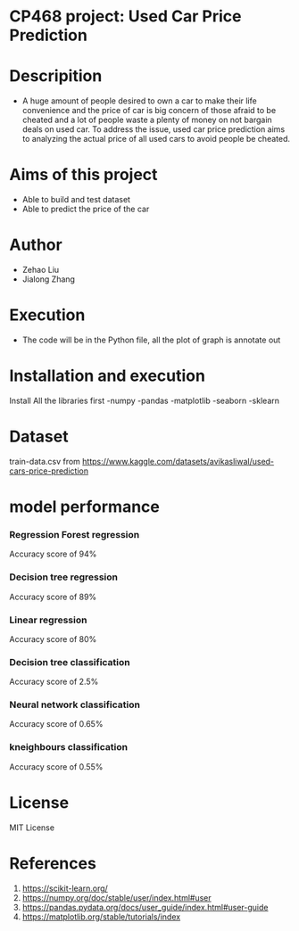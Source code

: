 # CP468 project: Used Car Price Prediction

# Descripition
- A huge amount of people desired to own a car to make their life convenience and the price of car is big concern of those afraid to be cheated and a lot of people waste a plenty of money on not bargain deals on used car. To address the issue, used car price prediction aims to analyzing the actual price of all used cars to avoid people be cheated.

# Aims of this project
- Able to build and test dataset
- Able to predict the price of the car

# Author
- Zehao Liu
- Jialong Zhang

# Execution
- The code will be in the Python file, all the plot of graph is annotate out

# Installation and execution
 Install All the libraries first
 -numpy
 -pandas
 -matplotlib
 -seaborn
 -sklearn

# Dataset
train-data.csv from
https://www.kaggle.com/datasets/avikasliwal/used-cars-price-prediction

# model performance
### Regression Forest regression
Accuracy score of 94%

### Decision tree regression
Accuracy score of 89%

### Linear regression
Accuracy score of 80%

### Decision tree classification
Accuracy score of 2.5%

### Neural network classification
Accuracy score of 0.65%

### kneighbours classification
Accuracy score of 0.55%

# License
MIT License

# References
1. https://scikit-learn.org/
2. https://numpy.org/doc/stable/user/index.html#user
3. https://pandas.pydata.org/docs/user_guide/index.html#user-guide
4. https://matplotlib.org/stable/tutorials/index
